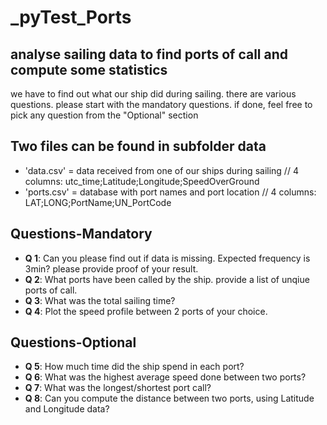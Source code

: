# _pyTest_Ports
## analyse sailing data to find ports of call and compute some statistics
we have to find out what our ship did during sailing. there are various questions. please start with the mandatory questions. if done, feel free to pick any question from the "Optional" section

## Two files can be found in subfolder data
* 'data.csv' = data received from one of our ships during sailing // 4 columns: utc_time;Latitude;Longitude;SpeedOverGround
* 'ports.csv' = database with port names and port location // 4 columns: LAT;LONG;PortName;UN_PortCode

## Questions-Mandatory
* **Q 1**: Can you please find out if data is missing. Expected frequency is 3min? please provide proof of your result.
* **Q 2**: What ports have been called by the ship. provide a list of unqiue ports of call.
* **Q 3**: What was the total sailing time?
* **Q 4**: Plot the speed profile between 2 ports of your choice.

## Questions-Optional
* **Q 5**: How much time did the ship spend in each port?
* **Q 6**: What was the highest average speed done between two ports?
* **Q 7**: What was the longest/shortest port call?
* **Q 8**: Can you compute the distance between two ports, using Latitude and Longitude data?

